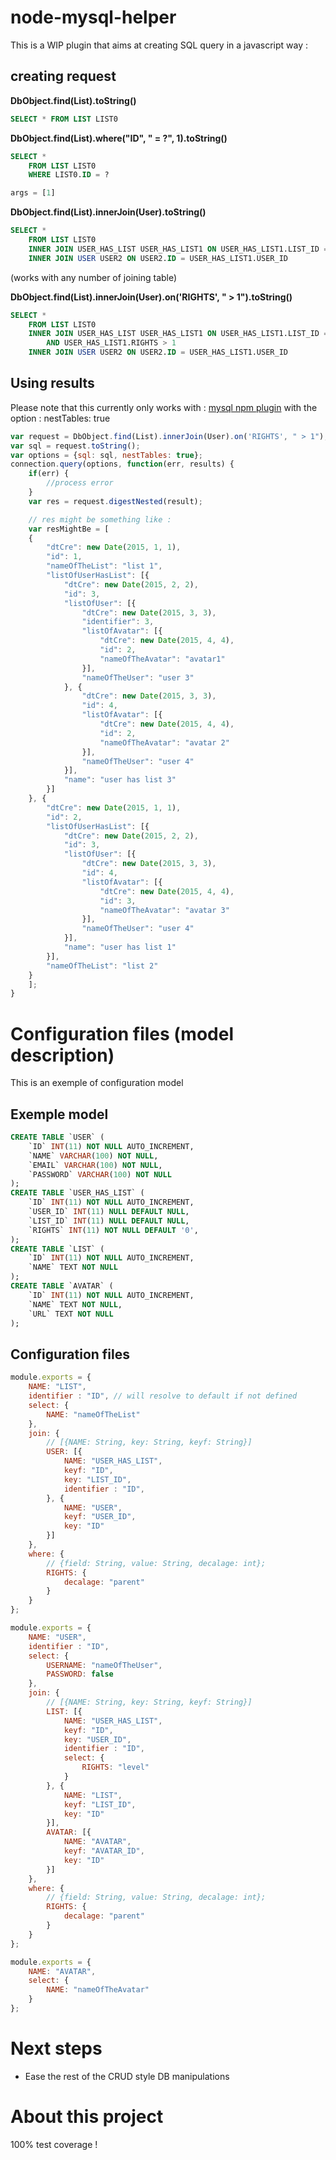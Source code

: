 # node-mysql-helper
This is a WIP plugin that aims at creating SQL query in a javascript way :

## creating request

**DbObject.find(List).toString()**
```sql
SELECT * FROM LIST LIST0
```

**DbObject.find(List).where("ID", " = ?", 1).toString()**
```sql
SELECT * 
	FROM LIST LIST0 
	WHERE LIST0.ID = ?
```
```javascript
args = [1]
```

**DbObject.find(List).innerJoin(User).toString()**
```sql
SELECT * 
	FROM LIST LIST0 
	INNER JOIN USER_HAS_LIST USER_HAS_LIST1 ON USER_HAS_LIST1.LIST_ID = LIST0.ID 
	INNER JOIN USER USER2 ON USER2.ID = USER_HAS_LIST1.USER_ID
```
(works with any number of joining table)

**DbObject.find(List).innerJoin(User).on('RIGHTS', " > 1").toString()**
```sql
SELECT * 
	FROM LIST LIST0 
	INNER JOIN USER_HAS_LIST USER_HAS_LIST1 ON USER_HAS_LIST1.LIST_ID = LIST0.ID 
		AND USER_HAS_LIST1.RIGHTS > 1 
	INNER JOIN USER USER2 ON USER2.ID = USER_HAS_LIST1.USER_ID
```
## Using results
Please note that this currently only works with :
[mysql npm plugin](https://www.npmjs.com/package/mysql "mysql npm plugin link")
with the option : nestTables: true

```javascript
var request = DbObject.find(List).innerJoin(User).on('RIGHTS', " > 1");
var sql = request.toString();
var options = {sql: sql, nestTables: true};
connection.query(options, function(err, results) {
	if(err) {
		//process error
	}
	var res = request.digestNested(result);

	// res might be something like :
	var resMightBe = [
	{
        "dtCre": new Date(2015, 1, 1),
        "id": 1,
        "nameOfTheList": "list 1",
        "listOfUserHasList": [{
            "dtCre": new Date(2015, 2, 2),
            "id": 3,
            "listOfUser": [{
                "dtCre": new Date(2015, 3, 3),
                "identifier": 3,
                "listOfAvatar": [{
                    "dtCre": new Date(2015, 4, 4),
                    "id": 2,
                    "nameOfTheAvatar": "avatar1"
                }],
                "nameOfTheUser": "user 3"
            }, {
                "dtCre": new Date(2015, 3, 3),
                "id": 4,
                "listOfAvatar": [{
                    "dtCre": new Date(2015, 4, 4),
                    "id": 2,
                    "nameOfTheAvatar": "avatar 2"
                }],
                "nameOfTheUser": "user 4"
            }],
            "name": "user has list 3"
        }]
    }, {
        "dtCre": new Date(2015, 1, 1),
        "id": 2,
        "listOfUserHasList": [{
            "dtCre": new Date(2015, 2, 2),
            "id": 3,
            "listOfUser": [{
                "dtCre": new Date(2015, 3, 3),
                "id": 4,
                "listOfAvatar": [{
                    "dtCre": new Date(2015, 4, 4),
                    "id": 3,
                    "nameOfTheAvatar": "avatar 3"
                }],
                "nameOfTheUser": "user 4"
            }],
            "name": "user has list 1"
        }],
        "nameOfTheList": "list 2"
    }
    ];
}
```

# Configuration files (model description)
This is an exemple of configuration model
## Exemple model
```sql
CREATE TABLE `USER` (
    `ID` INT(11) NOT NULL AUTO_INCREMENT,
    `NAME` VARCHAR(100) NOT NULL,
    `EMAIL` VARCHAR(100) NOT NULL,
    `PASSWORD` VARCHAR(100) NOT NULL
);
CREATE TABLE `USER_HAS_LIST` (
    `ID` INT(11) NOT NULL AUTO_INCREMENT,
    `USER_ID` INT(11) NULL DEFAULT NULL,
    `LIST_ID` INT(11) NULL DEFAULT NULL,
    `RIGHTS` INT(11) NOT NULL DEFAULT '0',
);
CREATE TABLE `LIST` (
    `ID` INT(11) NOT NULL AUTO_INCREMENT,
    `NAME` TEXT NOT NULL
);
CREATE TABLE `AVATAR` (
    `ID` INT(11) NOT NULL AUTO_INCREMENT,
    `NAME` TEXT NOT NULL,
    `URL` TEXT NOT NULL
);
```



## Configuration files

```javascript
module.exports = {
	NAME: "LIST",
	identifier : "ID", // will resolve to default if not defined
	select: {
		NAME: "nameOfTheList"
	},
	join: {
		// [{NAME: String, key: String, keyf: String}]
		USER: [{
			NAME: "USER_HAS_LIST",
			keyf: "ID",
			key: "LIST_ID",
			identifier : "ID",
		}, {
			NAME: "USER",
			keyf: "USER_ID",
			key: "ID"
		}]
	},
	where: {
		// {field: String, value: String, decalage: int};
		RIGHTS: {
			decalage: "parent"
		}
	}
};
```

```javascript
module.exports = {
	NAME: "USER",
	identifier : "ID",
	select: {
		USERNAME: "nameOfTheUser",
		PASSWORD: false
	},
	join: {
		// [{NAME: String, key: String, keyf: String}]
		LIST: [{
			NAME: "USER_HAS_LIST",
			keyf: "ID",
			key: "USER_ID",
			identifier : "ID",
			select: {
				RIGHTS: "level"
			}
		}, {
			NAME: "LIST",
			keyf: "LIST_ID",
			key: "ID"
		}],
		AVATAR: [{
			NAME: "AVATAR",
			keyf: "AVATAR_ID",
			key: "ID"
		}]
	},
	where: {
		// {field: String, value: String, decalage: int};
		RIGHTS: {
			decalage: "parent"
		}
	}
};
```

```javascript
module.exports = {
	NAME: "AVATAR",
	select: {
		NAME: "nameOfTheAvatar"
	}
};
```

# Next steps
* Ease the rest of the CRUD style DB manipulations

# About this project
100% test coverage !